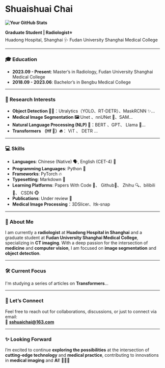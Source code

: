 #  **Shuaishuai Chai** 

**![Your GitHub Stats](https://github-readme-stats.vercel.app/api?username=sshuaichai&show_icons=true&theme=transparent&hide_rank=true)**

**Graduate Student | Radiologist⭐️**  
Huadong Hospital, Shanghai 🩺 
Fudan University Shanghai Medical College

---

### 🎓 **Education**
- **2023.09 - Present**: Master’s in Radiology, Fudan University Shanghai Medical College
- **2018.09 - 2023.06**:  Bachelor’s in Bengbu Medical College

---

### 🔬 **Research Interests**
- **Object Detection 🕵️‍♂️**：Utralytics（YOLO、RT-DETR）、MaskRCNN ✨...
- **Medical Image Segmentation 🖼️**:Unet 、nnUNet 🎃、SAM...
- **Natural Language Processing (NLP) 🤖**：BERT 、GPT、 Llama 🦙...
- **Transformers （Hf 🤗）🔥**： ViT 、 DETR ...
---

### 💻 **Skills**
- **Languages**: Chinese (Native) 🗣️, English (CET-4) 📘
- **Programming Languages**: Python 🐍 
- **Frameworks**: PyTorch 🔥
- **Typesetting**: Markdown 📝
- **Learning Platforms**: Papers With Code 🌟、 Github🌟、 Zhihu 🔍、bilibili 🌟、 CSDN 🐵
- **Publications**: Under review 📄
- **Medical Image Processing**：3DSlicer、Itk-snap
---

### 🌟 **About Me**

I am currently a **radiologist** at **Huadong Hospital in Shanghai** and a graduate student at **Fudan University Shanghai Medical College**, specializing in **CT imaging**. With a deep passion for the intersection of **medicine** and **computer vision**, I am focused on **image segmentation** and **object detection**. 

---

### 🛠️ **Current Focus**

I'm studying a series of articles on **Transformers**...

---

### 📧 **Let’s Connect**
Feel free to reach out for collaborations, discussions, or just to connect via email:  
📩 **sshuaichai@163.com**

---

### ✨ **Looking Forward**
I’m excited to continue **exploring the possibilities** at the intersection of **cutting-edge technology** and **medical practice**, contributing to innovations in **medical imaging** and **AI**! 🚀🚀🚀

